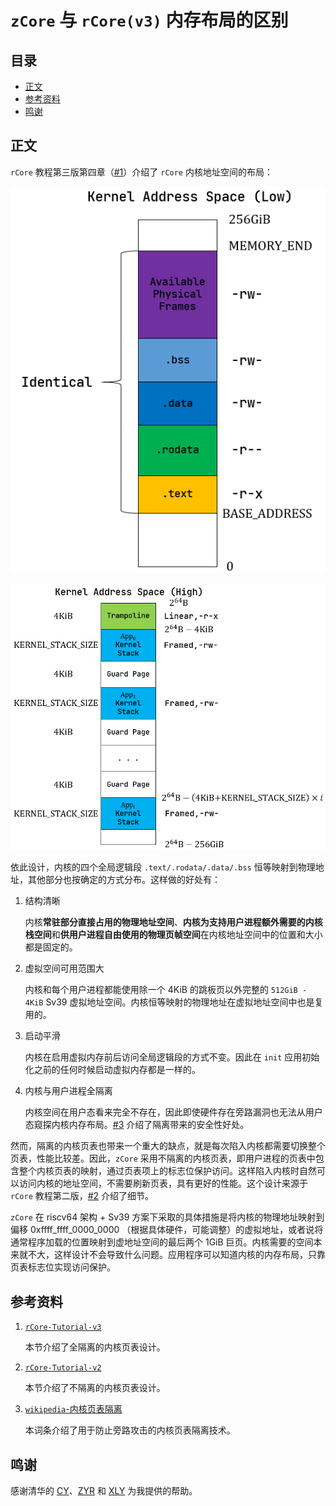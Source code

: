 ﻿# `zCore` 与 `rCore(v3)` 内存布局的区别

## 目录

- [正文](#正文)
- [参考资料](#参考资料)
- [鸣谢](#鸣谢)

## 正文

`rCore` 教程第三版第四章（[#1](#参考资料)）介绍了 `rCore` 内核地址空间的布局：

![低 256GiB](kernel-as-low.png)

![高 256GiB](kernel-as-high.png)

依此设计，内核的四个全局逻辑段 `.text/.rodata/.data/.bss` 恒等映射到物理地址，其他部分也按确定的方式分布。这样做的好处有：

1. 结构清晰

   内核**常驻部分直接占用的物理地址空间**、**内核为支持用户进程额外需要的内核栈空间**和**供用户进程自由使用的物理页帧空间**在内核地址空间中的位置和大小都是固定的。

2. 虚拟空间可用范围大

   内核和每个用户进程都能使用除一个 4KiB 的跳板页以外完整的 `512GiB - 4KiB` Sv39 虚拟地址空间。内核恒等映射的物理地址在虚拟地址空间中也是复用的。

3. 启动平滑

   内核在启用虚拟内存前后访问全局逻辑段的方式不变。因此在 `init` 应用初始化之前的任何时候启动虚拟内存都是一样的。

4. 内核与用户进程全隔离

   内核空间在用户态看来完全不存在，因此即使硬件存在旁路漏洞也无法从用户态窥探内核内存布局。[#3](#参考资料) 介绍了隔离带来的安全性好处。

然而，隔离的内核页表也带来一个重大的缺点，就是每次陷入内核都需要切换整个页表，性能比较差。因此，`zCore` 采用不隔离的内核页表，即用户进程的页表中包含整个内核页表的映射，通过页表项上的标志位保护访问。这样陷入内核时自然可以访问内核的地址空间，不需要刷新页表，具有更好的性能。这个设计来源于 `rCore` 教程第二版，[#2](#参考资料) 介绍了细节。

`zCore` 在 riscv64 架构 + Sv39 方案下采取的具体措施是将内核的物理地址映射到偏移 0xffff_ffff_0000_0000 （根据具体硬件，可能调整）的虚拟地址，或者说将通常程序加载的位置映射到虚地址空间的最后两个 1GiB 巨页。内核需要的空间本来就不大，这样设计不会导致什么问题。应用程序可以知道内核的内存布局，只靠页表标志位实现访问保护。

## 参考资料

1. [`rCore-Tutorial-v3`](https://rcore-os.github.io/rCore-Tutorial-Book-v3/chapter4/5kernel-app-spaces.html#id6)

   本节介绍了全隔离的内核页表设计。

2. [`rCore-Tutorial-v2`](https://rcore-os.github.io/rCore_tutorial_doc/chapter5/part2.html)

   本节介绍了不隔离的内核页表设计。

3. [`wikipedia`-内核页表隔离](https://zh.wikipedia.org/wiki/%E5%86%85%E6%A0%B8%E9%A1%B5%E8%A1%A8%E9%9A%94%E7%A6%BB)

   本词条介绍了用于防止旁路攻击的内核页表隔离技术。

## 鸣谢

感谢清华的 [CY](https://github.com/chyyuu)、[ZYR](https://github.com/DeathWish5) 和 [XLY](https://github.com/elliott10) 为我提供的帮助。
